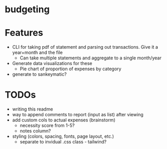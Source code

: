 # budgeting

# Features
- CLI for taking pdf of statement and parsing out transactions. Give it a year+month and the file
  - Can take multiple statements and aggregate to a single month/year
- Generate data visualizations for these
  - Pie chart of proportion of expenses by category
- generate to sankeymatic?

# TODOs
- writing this readme
- way to append comments to report (input as list) after viewing
- add custom cols to actual expenses (brainstorm)
  - necessity score from 1-5?
  - notes column?
- styling (colors, spacing, fonts, page layout, etc.)
  - separate to invidual .css class - tailwind?